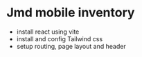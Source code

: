 # Jmd mobile inventory

- install react using vite
- install and config Tailwind css
- setup routing, page layout and header